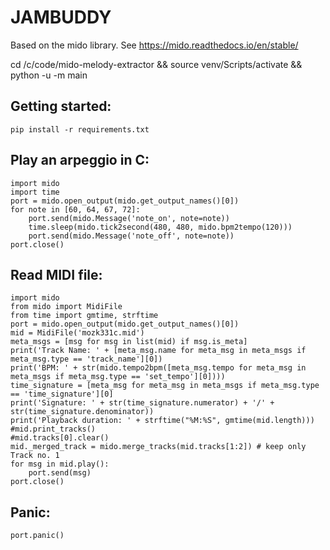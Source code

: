 JAMBUDDY
========
Based on the mido library. See https://mido.readthedocs.io/en/stable/

cd /c/code/mido-melody-extractor && source venv/Scripts/activate && python -u -m main

Getting started:
----------------
```
pip install -r requirements.txt
```

Play an arpeggio in C:
----------------------
```
import mido
import time
port = mido.open_output(mido.get_output_names()[0])
for note in [60, 64, 67, 72]:
    port.send(mido.Message('note_on', note=note))
    time.sleep(mido.tick2second(480, 480, mido.bpm2tempo(120)))
    port.send(mido.Message('note_off', note=note))
port.close()
```
Read MIDI file:
---------------
```
import mido
from mido import MidiFile
from time import gmtime, strftime
port = mido.open_output(mido.get_output_names()[0])
mid = MidiFile('mozk331c.mid')
meta_msgs = [msg for msg in list(mid) if msg.is_meta]
print('Track Name: ' + [meta_msg.name for meta_msg in meta_msgs if meta_msg.type == 'track_name'][0])
print('BPM: ' + str(mido.tempo2bpm([meta_msg.tempo for meta_msg in meta_msgs if meta_msg.type == 'set_tempo'][0])))
time_signature = [meta_msg for meta_msg in meta_msgs if meta_msg.type == 'time_signature'][0]
print('Signature: ' + str(time_signature.numerator) + '/' + str(time_signature.denominator))
print('Playback duration: ' + strftime("%M:%S", gmtime(mid.length)))
#mid.print_tracks()
#mid.tracks[0].clear()
mid._merged_track = mido.merge_tracks(mid.tracks[1:2]) # keep only Track no. 1
for msg in mid.play():
    port.send(msg)
port.close()
```
Panic:
------
```
port.panic()
```